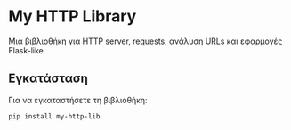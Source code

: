 # My HTTP Library

Μια βιβλιοθήκη για HTTP server, requests, ανάλυση URLs και εφαρμογές Flask-like.

## Εγκατάσταση

Για να εγκαταστήσετε τη βιβλιοθήκη:

```bash
pip install my-http-lib
